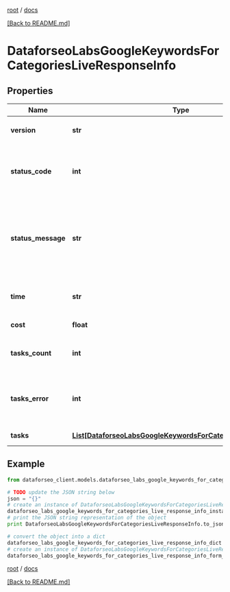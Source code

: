 [root](./../ "root") / [docs](./ "docs")

[[Back to README.md]](./../README.md "[Back to README.md]")

# DataforseoLabsGoogleKeywordsForCategoriesLiveResponseInfo

## Properties

Name | Type | Description | Notes
------------ | ------------- | ------------- | -------------
**version** | **str** | the current version of the API | [optional]
**status_code** | **int** | general status code you can find the full list of the response codes here | [optional]
**status_message** | **str** | general informational message you can find the full list of general informational messages here | [optional]
**time** | **str** | total execution time, seconds | [optional]
**cost** | **float** | total tasks cost, USD | [optional]
**tasks_count** | **int** | the number of tasks in the tasks array | [optional]
**tasks_error** | **int** | the number of tasks in the tasks array returned with an error | [optional]
**tasks** | [**List[DataforseoLabsGoogleKeywordsForCategoriesLiveTaskInfo]**](DataforseoLabsGoogleKeywordsForCategoriesLiveTaskInfo.md) | array of tasks | [optional]

## Example

```python
from dataforseo_client.models.dataforseo_labs_google_keywords_for_categories_live_response_info import DataforseoLabsGoogleKeywordsForCategoriesLiveResponseInfo

# TODO update the JSON string below
json = "{}"
# create an instance of DataforseoLabsGoogleKeywordsForCategoriesLiveResponseInfo from a JSON string
dataforseo_labs_google_keywords_for_categories_live_response_info_instance = DataforseoLabsGoogleKeywordsForCategoriesLiveResponseInfo.from_json(json)
# print the JSON string representation of the object
print DataforseoLabsGoogleKeywordsForCategoriesLiveResponseInfo.to_json()

# convert the object into a dict
dataforseo_labs_google_keywords_for_categories_live_response_info_dict = dataforseo_labs_google_keywords_for_categories_live_response_info_instance.to_dict()
# create an instance of DataforseoLabsGoogleKeywordsForCategoriesLiveResponseInfo from a dict
dataforseo_labs_google_keywords_for_categories_live_response_info_form_dict = dataforseo_labs_google_keywords_for_categories_live_response_info.from_dict(dataforseo_labs_google_keywords_for_categories_live_response_info_dict)
```

  

[root](./../ "root") / [docs](./ "docs")

[[Back to README.md]](./../README.md "[Back to README.md]")